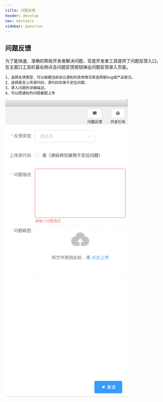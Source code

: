 ```yaml
---
title: 问题反馈
header: develop
nav: devtools
sidebar: question 
---
```


## 问题反馈

为了能快速、准确的帮助开发者解决问题，百度开发者工具提供了问题反馈入口。在主窗口工具栏最右侧点击问题反馈按钮弹出问题反馈录入页面。

    1、选择反馈类型，可以根据当前自己遇到的具体情况来选择是bug或产品意见。
    2、选择是否上传源代码，源代码仅用于定位问题。
    3、录入问题的详细描述。
    4、可以把遇到的问题截图上传
![图片](../../../img/tool/question.png)